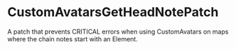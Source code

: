 # CustomAvatarsGetHeadNotePatch
A patch that prevents CRITICAL errors when using CustomAvatars on maps where the chain notes start with an Element.
